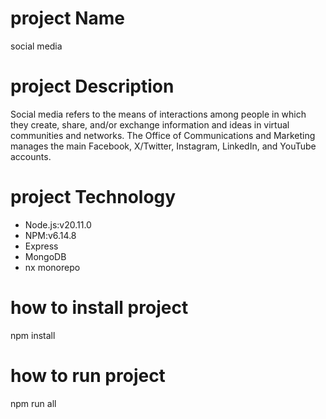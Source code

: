 # project Name

social media

# project Description

Social media refers to the means of interactions among people in which they create, share, and/or exchange information and ideas in virtual communities and networks. The Office of Communications and Marketing manages the main Facebook, X/Twitter, Instagram, LinkedIn, and YouTube accounts.

# project Technology

- Node.js:v20.11.0
- NPM:v6.14.8
- Express
- MongoDB
- nx monorepo

# how to install project

npm install

# how to run project

npm run all
